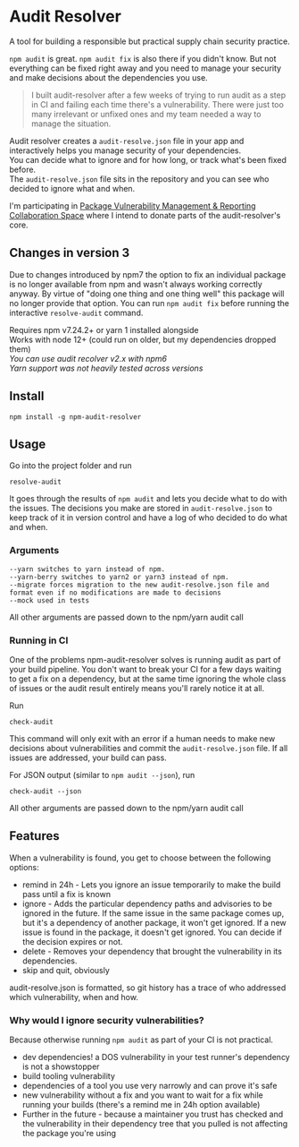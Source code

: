 # Audit Resolver

A tool for building a responsible but practical supply chain security practice.

`npm audit` is great. `npm audit fix` is also there if you didn't know. But not everything can be fixed right away and you need to manage your security and make decisions about the dependencies you use.

> I built audit-resolver after a few weeks of trying to run audit as a step in CI and failing each time there's a vulnerability. There were just too many irrelevant or unfixed ones and my team needed a way to manage the situation. 

Audit resolver creates a `audit-resolve.json` file in your app and interactively helps you manage security of your dependencies.  
You can decide what to ignore and for how long, or track what's been fixed before.  
The `audit-resolve.json` file sits in the repository and you can see who decided to ignore what and when.

I'm participating in [Package Vulnerability Management & Reporting Collaboration Space](https://github.com/openjs-foundation/pkg-vuln-collab-space) where I intend to donate parts of the audit-resolver's core.

## Changes in version 3

Due to changes introduced by npm7 the option to fix an individual package is no longer available from npm and wasn't always working correctly anyway. By virtue of "doing one thing and one thing well" this package will no longer provide that option. 
You can run `npm audit fix` before running the interactive `resolve-audit` command.

Requires npm v7.24.2+ or yarn 1 installed alongside    
Works with node 12+ (could run on older, but my dependencies dropped them)  
*You can use audit recolver v2.x with npm6*  
*Yarn support was not heavily tested across versions*  
## Install

```
npm install -g npm-audit-resolver
```

## Usage

Go into the project folder and run

```
resolve-audit
```

It goes through the results of `npm audit` and lets you decide what to do with the issues.
The decisions you make are stored in `audit-resolve.json` to keep track of it in version control and have a log of who decided to do what and when.

### Arguments 

```
--yarn switches to yarn instead of npm.
--yarn-berry switches to yarn2 or yarn3 instead of npm.
--migrate forces migration to the new audit-resolve.json file and format even if no modifications are made to decisions
--mock used in tests
```

All other arguments are passed down to the npm/yarn audit call

### Running in CI

One of the problems npm-audit-resolver solves is running audit as part of your build pipeline.
You don't want to break your CI for a few days waiting to get a fix on a dependency, but at the same time ignoring the whole class of issues or the audit result entirely means you'll rarely notice it at all.

Run
```
check-audit
```

This command will only exit with an error if a human needs to make new decisions about vulnerabilities and commit the `audit-resolve.json` file. If all issues are addressed, your build can pass.

For JSON output (similar to `npm audit --json`), run
```
check-audit --json
```

All other arguments are passed down to the npm/yarn audit call

## Features

When a vulnerability is found, you get to choose between the following options:

- remind in 24h - Lets you ignore an issue temporarily to make the build pass until a fix is known
- ignore - Adds the particular dependency paths and advisories to be ignored in the future. If the same issue in the same package comes up, but it's a dependency of another package, it won't get ignored. If a new issue is found in the package, it doesn't get ignored. You can decide if the decision expires or not.
- delete - Removes your dependency that brought the vulnerability in its dependencies.
- skip and quit, obviously

audit-resolve.json is formatted, so git history has a trace of who addressed which vulnerability, when and how.

### Why would I ignore security vulnerabilities?

Because otherwise running `npm audit` as part of your CI is not practical.

- dev dependencies! a DOS vulnerability in your test runner's dependency is not a showstopper
- build tooling vulnerability
- dependencies of a tool you use very narrowly and can prove it's safe
- new vulnerability without a fix and you want to wait for a fix while running your builds (there's a remind me in 24h option available)
- Further in the future - because a maintainer you trust has checked and the vulnerability in their dependency tree that you pulled is not affecting the package you're using
